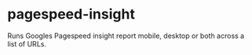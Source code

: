 # pagespeed-insight
Runs Googles Pagespeed insight report mobile, desktop or both across a list of URLs. 
